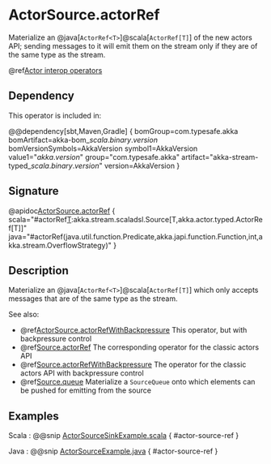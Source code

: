 # ActorSource.actorRef

Materialize an @java[`ActorRef<T>`]@scala[`ActorRef[T]`] of the new actors API; sending messages to it will emit them on the stream only if they are of the same type as the stream.

@ref[Actor interop operators](../index.md#actor-interop-operators)

## Dependency

This operator is included in:

@@dependency[sbt,Maven,Gradle] {
  bomGroup=com.typesafe.akka bomArtifact=akka-bom_$scala.binary.version$ bomVersionSymbols=AkkaVersion
  symbol1=AkkaVersion
  value1="$akka.version$"
  group="com.typesafe.akka"
  artifact="akka-stream-typed_$scala.binary.version$"
  version=AkkaVersion
}

## Signature

@apidoc[ActorSource.actorRef](ActorSource$) { scala="#actorRef[T](completionMatcher:PartialFunction[T,Unit],failureMatcher:PartialFunction[T,Throwable],bufferSize:Int,overflowStrategy:akka.stream.OverflowStrategy):akka.stream.scaladsl.Source[T,akka.actor.typed.ActorRef[T]]" java="#actorRef(java.util.function.Predicate,akka.japi.function.Function,int,akka.stream.OverflowStrategy)" }

## Description

Materialize an @java[`ActorRef<T>`]@scala[`ActorRef[T]`] which only accepts messages that are of the same type as the stream.

See also:

* @ref[ActorSource.actorRefWithBackpressure](actorRefWithBackpressure.md) This operator, but with backpressure control
* @ref[Source.actorRef](../Source/actorRef.md) The corresponding operator for the classic actors API
* @ref[Source.actorRefWithBackpressure](../Source/actorRefWithBackpressure.md) The operator for the classic actors API with backpressure control
* @ref[Source.queue](../Source/queue.md) Materialize a `SourceQueue` onto which elements can be pushed for emitting from the source

## Examples

Scala
:  @@snip [ActorSourceSinkExample.scala](/gemini-stream-typed/src/test/scala/docs/akka/stream/typed/ActorSourceSinkExample.scala) { #actor-source-ref }

Java
:  @@snip [ActorSourceExample.java](/gemini-stream-typed/src/test/java/docs/akka/stream/typed/ActorSourceExample.java) { #actor-source-ref }
